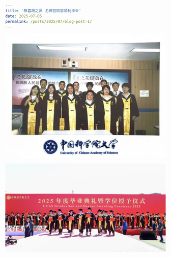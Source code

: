 ```yaml
---
title: '恭喜胡之源 尤梓羽同学顺利毕业'
date: 2025-07-05
permalink: /posts/2025/07/blog-post-1/
---
```



![hzyuzu毕业2.jpg](/images/activity/hzyuzu毕业2.jpg)

![hzyuzu毕业.jpg](/images/activity/hzyuzu毕业.jpg)